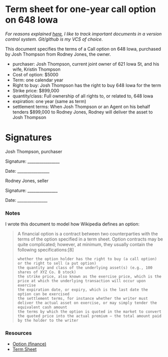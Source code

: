 # Term sheet for one-year call option on 648 Iowa

_For reasons explained [here](https://github.com/josh-works/til/blob/main/golden/contracts/why-track-contracts-publicly-in-git.md), I like to track important documents in a version control system. Git/github is my VCS of choice._

This document specifies the terms of a Call option on 648 Iowa, purchased by Josh Thompson from Rodney Jones, the owner.

- purchaser: Josh Thompson, current joint owner of 621 Iowa St, and his wife, Kristin Thompson
- Cost of option: $5000
- Term: one calendar year
- Right to buy: Josh Thompson has the right to buy 648 Iowa for the term
- Strike price: $899,000
- quantity/class: Full ownership of all rights to, or related to, 648 Iowa
- expiration: one year (same as term)
- settlement terms: When Josh Thompson or an Agent on his behalf tenders $899,000 to Rodney Jones, Rodney will deliver the asset to Josh Thompson

# Signatures

Josh Thompson, purchaser

Signature: \________________

Date:      \________________


Rodney Jones, seller

Signature: \_______________

Date:      \_______________

### Notes

I wrote this document to model how Wikipedia defines an option:

> A financial option is a contract between two counterparties with the terms of the option specified in a term sheet. Option contracts may be quite complicated; however, at minimum, they usually contain the following specifications:[8]
> 
>     whether the option holder has the right to buy (a call option) or the right to sell (a put option)
>     the quantity and class of the underlying asset(s) (e.g., 100 shares of XYZ Co. B stock)
>     the strike price, also known as the exercise price, which is the price at which the underlying transaction will occur upon exercise
>     the expiration date, or expiry, which is the last date the option can be exercised
>     the settlement terms, for instance whether the writer must deliver the actual asset on exercise, or may simply tender the equivalent cash amount
>     the terms by which the option is quoted in the market to convert the quoted price into the actual premium – the total amount paid by the holder to the writer


### Resources

- [Option (finance)](https://en.wikipedia.org/wiki/Option_(finance))
- [Term Sheet](https://en.wikipedia.org/wiki/Term_sheet)
